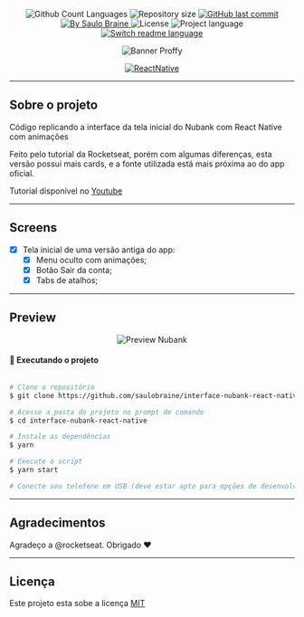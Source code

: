 <p align="center">
  <img src="https://img.shields.io/github/languages/count/saulobraine/interface-nubank-react-native?color=%23118ee5&labelColor=%23454545&style=flat" alt="Github Count Languages" />
  <img src="https://img.shields.io/github/repo-size/saulobraine/interface-nubank-react-native?olor=%23118ee5&labelColor=%23494949&style=flat" alt="Repository size" />
  <a href="https://github.com/saulobraine/interface-nubank-react-native/commits/master" title="GitHub last commit">
    <img src="https://img.shields.io/github/last-commit/saulobraine/interface-nubank-react-native?color=%23118ee5&labelColor=%23454545&style=flat" alt="GitHub last commit" />
  </a>
  <a href="https://www.linkedin.com/in/saulobraine/" title="By Saulo Braine">
    <img src="https://img.shields.io/badge/Made%20by-Saulo%20Braine-important?color=%23118ee5&labelColor=%23454545&style=flat" alt="By Saulo Braine" />
  </a>
  <img src="https://img.shields.io/badge/license-MIT-brightgreen?color=%23118ee5&labelColor=%23454545&style=flat" alt="License" />
  <img src="https://img.shields.io/badge/Project%20Lang-Portuguese%20🇧🇷-informational?color=%23118ee5&labelColor=%23454545&style=flat" alt="Project language" />
  <a href="https://github.com/saulobraine/interface-nubank-react-native/blob/master/READMEen.md" title="Switch readme language">
    <img src="https://img.shields.io/badge/English%20ReadMe-Yes-important?color=%23118ee5&labelColor=%23454545&style=flat" alt="Switch readme language" />
  </a>
 </p>

<p align="center">
  <img src="https://user-images.githubusercontent.com/18134442/90701234-458ea180-e25e-11ea-816b-30b209b19092.png" alt="Banner Proffy" />
</p>

<p align="center">
  <a href="https://reactnative.dev/" title="ReactNative">
    <img src="https://img.shields.io/badge/ReactNative-%23118ee5?logo=react&logoColor=FFFFFF&labelColor=%23118ee5&style=for-the-badge" alt="ReactNative" />
  </a>
</p>

---

## **Sobre o projeto**

Código replicando a interface da tela inicial do Nubank com React Native com animações

Feito pelo tutorial da Rocketseat, porém com algumas diferenças, esta versão possui mais cards, e a fonte utilizada está mais próxima ao do app oficial.

Tutorial disponível no <a href="https://www.youtube.com/watch?v=DDm0M_rZLJo">Youtube</a>


---

## **Screens**

- [x] Tela inicial de uma versão antiga do app:
  - [x] Menu oculto com animações;
  - [x] Botão Sair da conta;
  - [x] Tabs de atalhos;

---

## Preview
<p align="center">
  <img src="https://user-images.githubusercontent.com/18134442/90702035-94d5d180-e260-11ea-9d35-2d8c6f211eb7.gif" alt="Preview Nubank">
</p>

#### 🎲 Executando o projeto

```bash

# Clone o repositório
$ git clone https://github.com/saulobraine/interface-nubank-react-native.git

# Acesse a pasta do projeto no prompt de comando
$ cd interface-nubank-react-native

# Instale as dependências
$ yarn

# Execute o script
$ yarn start

# Conecte seu telefone em USB (deve estar apto para opções de desenvolvedor e depuração USB) aguarde a instalação do aplicativo.

```
---

## Agradecimentos

Agradeço a @rocketseat. Obrigado ♥

---

## Licença
Este projeto esta sobe a licença <a href="https://github.com/saulobraine/interface-nubank-react-native/blob/master/LICENSE" alt="License">MIT</a>
